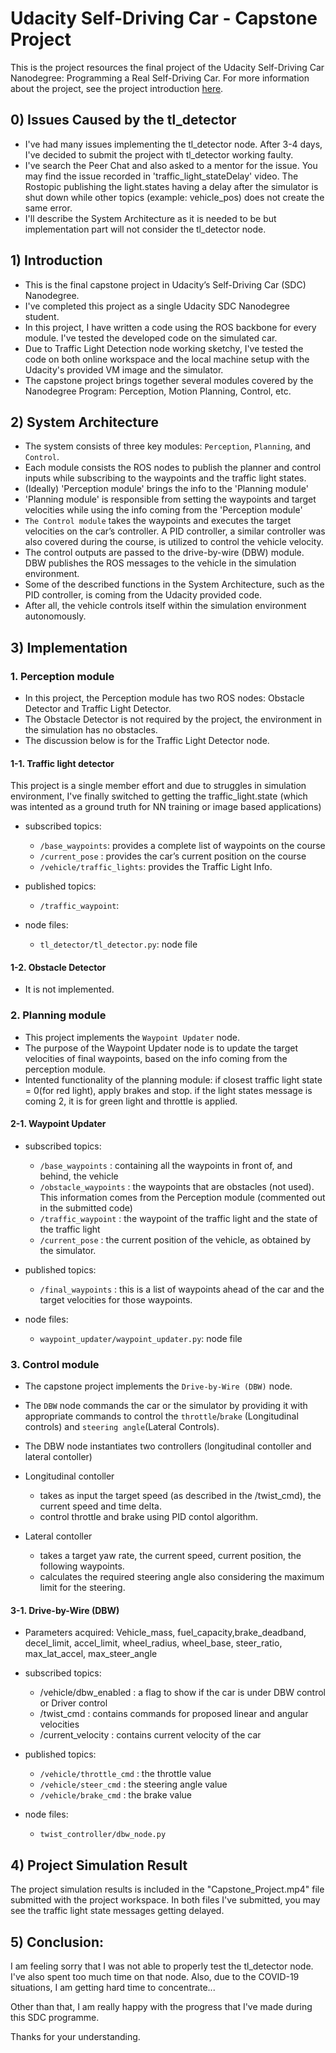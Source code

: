 # Udacity Self-Driving Car - Capstone Project

This is the project resources the final project of the Udacity Self-Driving Car Nanodegree: Programming a Real Self-Driving Car. For more information about the project, see the project introduction [here](https://classroom.udacity.com/nanodegrees/nd013/parts/6047fe34-d93c-4f50-8336-b70ef10cb4b2/modules/e1a23b06-329a-4684-a717-ad476f0d8dff/lessons/462c933d-9f24-42d3-8bdc-a08a5fc866e4/concepts/5ab4b122-83e6-436d-850f-9f4d26627fd9).

## 0) Issues Caused by the tl_detector
* I've had many issues implementing the tl_detector node. After 3-4 days, I've decided to submit the project with tl_detector working faulty.
* I've search the Peer Chat and also asked to a mentor for the issue. You may find the issue recorded in 'traffic_light_stateDelay' video. The Rostopic publishing the light.states having a delay after the simulator is shut down while other topics (example: vehicle_pos) does not create the same error.
* I'll describe the System Architecture as it is needed to be but implementation part will not consider the tl_detector node.

## 1) Introduction

* This is the final capstone project in Udacity’s Self-Driving Car (SDC) Nanodegree.
* I've completed this project as a single Udacity SDC Nanodegree student.
* In this project, I have written a code using the ROS backbone for every module. I've tested the developed code on the simulated car.
* Due to Traffic Light Detection node working sketchy, I've tested the code on both online workspace and the local machine setup with the Udacity's provided VM image and the simulator.
* The capstone project brings together several modules covered by the Nanodegree Program: Perception, Motion Planning, Control, etc.

## 2) System Architecture

* The system consists of three key modules: `Perception`, `Planning`, and `Control`.
* Each module consists the ROS nodes to publish the planner and control inputs while subscribing to the waypoints and the traffic light states.
* (Ideally) 'Perception module' brings the info to the 'Planning module'
* 'Planning module' is responsible from setting the waypoints and target velocities while using the info coming from the 'Perception module'
* `The Control module` takes the waypoints and executes the target velocities on the car’s controller.  A PID controller, a similar controller was also covered during the course, is utilized to control the vehicle velocity.
* The control outputs are passed to the drive-by-wire (DBW) module. DBW publishes the ROS messages to the vehicle in the simulation environment.
* Some of the described functions in the System Architecture, such as the PID controller, is coming from the Udacity provided code.
* After all, the vehicle controls itself within the simulation environment autonomously.


## 3) Implementation

### 1. Perception module

* In this project, the Perception module has two ROS nodes: Obstacle Detector and Traffic Light Detector.
* The Obstacle Detector is not required by the project, the environment in the simulation has no obstacles.
* The discussion below is for the Traffic Light Detector node.

#### 1-1. Traffic light detector

This project is a single member effort and due to struggles in simulation environment, I've finally switched to getting the traffic_light.state (which was intented as a ground truth for NN training or image based applications)

- subscribed topics:
	- `/base_waypoints`: provides a complete list of waypoints on the course
	- `/current_pose` : provides the car’s current position on the course
	- `/vehicle/traffic_lights`: provides the Traffic Light Info.

- published topics:
	- `/traffic_waypoint`: 

- node files:
	- `tl_detector/tl_detector.py`: node file
	
#### 1-2. Obstacle Detector

- It is not implemented.

### 2. Planning module

* This project implements the `Waypoint Updater` node. 
* The purpose of the Waypoint Updater node is to update the target velocities of final waypoints, based on the info coming from the perception module.
* Intented functionality of the planning module: if closest traffic light state = 0(for red light), apply brakes and stop. if the light states message is coming 2, it is for green light and throttle is applied.

#### 2-1. Waypoint Updater

- subscribed topics:
	- `/base_waypoints` : containing all the waypoints in front of, and behind, the vehicle
	- `/obstacle_waypoints` : the waypoints that are obstacles (not used). This information comes from the Perception module (commented out in the submitted code)
	- `/traffic_waypoint` : the waypoint of the traffic light and the state of the traffic light
	- `/current_pose` : the current position of the vehicle, as obtained by the simulator.
	
- published topics:
	- `/final_waypoints` : this is a list of waypoints ahead of the car and the target velocities for those waypoints.
	
- node files:
	- `waypoint_updater/waypoint_updater.py`: node file

### 3. Control module

* The capstone project implements the `Drive-by-Wire (DBW)` node.
* The `DBW` node commands the car or the simulator by providing it with appropriate commands to control the `throttle`/`brake` (Longitudinal controls) and `steering angle`(Lateral Controls).

* The DBW node instantiates two controllers (longitudinal contoller and lateral contoller)
* Longitudinal contoller 
	* takes as input the target speed (as described in the /twist_cmd), the current speed and time delta.
	* control throttle and brake using PID contol algorithm.	
* Lateral contoller
	* takes a target yaw rate, the current speed, current position, the following waypoints.
	* calculates the required steering angle also considering the maximum limit for the steering.
	
#### 3-1. Drive-by-Wire (DBW)

- Parameters acquired:
Vehicle_mass, fuel_capacity,brake_deadband, decel_limit, accel_limit, wheel_radius, wheel_base, steer_ratio, max_lat_accel, max_steer_angle

- subscribed topics:
	- /vehicle/dbw_enabled : a flag to show if the car is under DBW control or Driver control
	- /twist_cmd : contains commands for proposed linear and angular velocities
	- /current_velocity : contains current velocity of the car

- published topics:
	- `/vehicle/throttle_cmd` : the throttle value
	- `/vehicle/steer_cmd` : the steering angle value
	- `/vehicle/brake_cmd` : the brake value

- node files:
	- `twist_controller/dbw_node.py`

## 4) Project Simulation Result

The project simulation results is included in the "Capstone_Project.mp4" file submitted with the project workspace.
In both files I've submitted, you may see the traffic light state messages getting delayed.

## 5) Conclusion:

I am feeling sorry that I was not able to properly test the tl_detector node. I've also spent too much time on that node. Also, due to the COVID-19 situations, I am getting hard time to concentrate...

Other than that, I am really happy with the progress that I've made during this SDC programme.

Thanks for your understanding.
